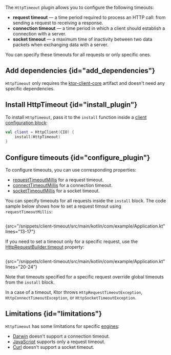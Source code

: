 [//]: # (title: Timeout)

<microformat>
<var name="example_name" value="client-timeout"/>
<include src="lib.xml" include-id="download_example"/>
</microformat>

The `HttpTimeout` plugin allows you to configure the following timeouts:
* __request timeout__ — a time period required to process an HTTP call: from sending a request to receiving a response.
* __connection timeout__ — a time period in which a client should establish a connection with a server.
* __socket timeout__ — a maximum time of inactivity between two data packets when exchanging data with a server.

You can specify these timeouts for all requests or only specific ones.

## Add dependencies {id="add_dependencies"}
`HttpTimeout` only requires the [ktor-client-core](client.md#client-dependency) artifact and doesn't need any specific dependencies.


## Install HttpTimeout {id="install_plugin"}

To install `HttpTimeout`, pass it to the `install` function inside a [client configuration block](client.md#configure-client):
```kotlin
val client = HttpClient(CIO) {
    install(HttpTimeout)
}
```


## Configure timeouts {id="configure_plugin"}

To configure timeouts, you can use corresponding properties:
* [requestTimeoutMillis](https://api.ktor.io/ktor-client/ktor-client-core/ktor-client-core/io.ktor.client.features/-http-timeout/-http-timeout-capability-configuration/request-timeout-millis.html) for a request timeout.
* [connectTimeoutMillis](https://api.ktor.io/ktor-client/ktor-client-core/ktor-client-core/io.ktor.client.features/-http-timeout/-http-timeout-capability-configuration/connect-timeout-millis.html) for a connection timeout.
* [socketTimeoutMillis](https://api.ktor.io/ktor-client/ktor-client-core/ktor-client-core/io.ktor.client.features/-http-timeout/-http-timeout-capability-configuration/socket-timeout-millis.html) for a socket timeout.

You can specify timeouts for all requests inside the `install` block. The code sample below shows how to set a request timout using `requestTimeoutMillis`:
```kotlin
```
{src="/snippets/client-timeout/src/main/kotlin/com/example/Application.kt" lines="13-17"}

If you need to set a timeout only for a specific request, use the [HttpRequestBuilder.timeout](https://api.ktor.io/ktor-client/ktor-client-core/ktor-client-core/io.ktor.client.features/timeout.html) property:

```kotlin
```
{src="/snippets/client-timeout/src/main/kotlin/com/example/Application.kt" lines="20-24"}

Note that timeouts specified for a specific request override global timeouts from the `install` block.

In a case of a timeout, Ktor throws `HttpRequestTimeoutException`, `HttpConnectTimeoutException`, or `HttpSocketTimeoutException`.


## Limitations {id="limitations"}

`HttpTimeout` has some limitations for specific [engines](http-client_engines.md):
* [Darwin](http-client_engines.md#darwin) doesn't support a connection timeout.
* [JavaScript](http-client_engines.md#js) supports only a request timeout.
* [Curl](http-client_engines.md#curl) doesn't support a socket timeout.
